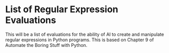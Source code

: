 # List of Regular Expression Evaluations

This will be a list of evaluations for the ability of AI to create and manipulate regular expressions in Python programs. This is based on Chapter 9 of Automate the Boring Stuff with Python.